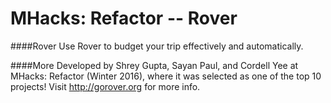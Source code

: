 MHacks: Refactor -- Rover
============
####Rover
Use Rover to budget your trip effectively and automatically.

####More
Developed by Shrey Gupta, Sayan Paul, and Cordell Yee at MHacks: Refactor (Winter 2016), where it was selected as one of the top 10 projects! Visit http://gorover.org for more info.
